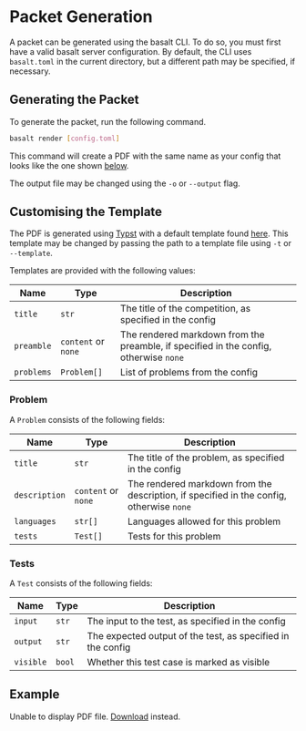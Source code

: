 # Packet Generation

A packet can be generated using the basalt CLI.  To do so, you must
first have a valid basalt server configuration.  By default, the CLI
uses `basalt.toml` in the current directory, but a different path may be
specified, if necessary.

## Generating the Packet

To generate the packet, run the following command.

```sh
basalt render [config.toml]
```

This command will create a PDF with the same name as your config that
looks like the one shown [below](#example).

The output file may be changed using the `-o` or `--output` flag.

## Customising the Template

The PDF is generated using [Typst](https://typst.app/) with a default
template found [here](https://github.com/basalt-rs/bedrock/blob/main/data/template.typ).
This template may be changed by passing the path to a template file using `-t` or `--template`.

Templates are provided with the following values:

| Name       | Type                | Description                                                                           |
| ---------- | ------------------- | ------------------------------------------------------------------------------------- |
| `title`    | `str`               | The title of the competition, as specified in the config                              |
| `preamble` | `content` or `none` | The rendered markdown from the preamble, if specified in the config, otherwise `none` |
| `problems` | `Problem[]`         | List of problems from the config                                                      |

### Problem

A `Problem` consists of the following fields:

| Name          | Type                | Description                                                                              |
| ------------- | ------------------- | ---------------------------------------------------------------------------------------- |
| `title`       | `str`               | The title of the problem, as specified in the config                                     |
| `description` | `content` or `none` | The rendered markdown from the description, if specified in the config, otherwise `none` |
| `languages`   | `str[]`             | Languages allowed for this problem                                                       |
| `tests`       | `Test[]`            | Tests for this problem                                                                   |

### Tests

A `Test` consists of the following fields:

| Name      | Type   | Description                                                 |
| --------- | ------ | ----------------------------------------------------------- |
| `input`   | `str`  | The input to the test, as specified in the config           |
| `output`  | `str`  | The expected output of the test, as specified in the config |
| `visible` | `bool` | Whether this test case is marked as visible                 |

## Example

<object data="./uil.pdf" type="application/pdf" width="100%" height="600px">
    <p>Unable to display PDF file. <a href="./uil.pdf">Download</a> instead.</p>
</object>
